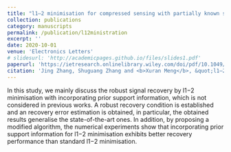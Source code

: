 ```yaml
---
title: "l1–2 minimisation for compressed sensing with partially known signal support."
collection: publications
category: manuscripts
permalink: /publication/l12ministration
excerpt: ''
date: 2020-10-01
venue: 'Electronics Letters'
# slidesurl: 'http://academicpages.github.io/files/slides1.pdf'
paperurl: 'https://ietresearch.onlinelibrary.wiley.com/doi/pdf/10.1049/el.2019.3859'
citation: 'Jing Zhang, Shuguang Zhang and <b>Xuran Meng</b>, &quot;l1–2 minimisation for compressed sensing with partially known signal support.&quot; <i>Electronics Letters 56</i>, 2020.'
---
```

In this study, we mainly discuss the robust signal recovery by l1−2 minimisation with incorporating prior support information, which is not considered in previous works. A robust recovery condition is established and an recovery error estimation is obtained, in particular, the obtained results generalise the state-of-the-art ones. In addition, by proposing a modified algorithm, the numerical experiments show that incorporating prior support information for l1−2 minimisation exhibits better recovery performance than standard l1−2 minimisation.
